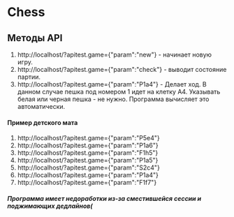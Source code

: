 # Chess
## Методы API ##
1. http://localhost/?apitest.game={"param":"new"} - начинает новую игру.
2. http://localhost/?apitest.game={"param":"check"} - выводит состояние партии.
3. http://localhost/?apitest.game={"param":"P1a4"} - Делает ход. В данном случае пешка под номером 1 идет на клетку А4. Указывать белая или черная пешка - не нужно. Программа вычисляет это автоматически.
#### Пример детского мата ####
1. http://localhost/?apitest.game={"param":"P5e4"}
2. http://localhost/?apitest.game={"param":"P1a6"}
3. http://localhost/?apitest.game={"param":"F1h5"}
4. http://localhost/?apitest.game={"param":"P1a5"}
5. http://localhost/?apitest.game={"param":"S2c4"}
6. http://localhost/?apitest.game={"param":"P1a4"}
7. http://localhost/?apitest.game={"param":"F1f7"}
##### Программа имеет недоработки из-за сместившейся сессии и поджимающих дедлайнов( #####

